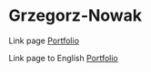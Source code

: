 # Grzegorz-Nowak

Link page [Portfolio](https://ystro21.github.io/Grzegorz-Nowak/)

Link page to English [Portfolio](https://ystro21.github.io/Grzegorz-Nowak/en.html)
